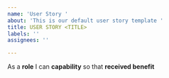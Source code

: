 ```yaml
---
name: 'User Story '
about: 'This is our default user story template '
title: USER STORY <TITLE>
labels: ''
assignees: ''

---
```


As a **role** I can **capability** so that **received benefit**
